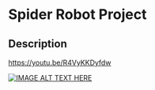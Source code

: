 # Spider Robot Project

## Description
https://youtu.be/R4VyKKDyfdw

[![IMAGE ALT TEXT HERE](https://img.youtube.com/vi/YOUTUBE_VIDEO_ID_HERE/0.jpg)](https://youtu.be/R4VyKKDyfdw)



